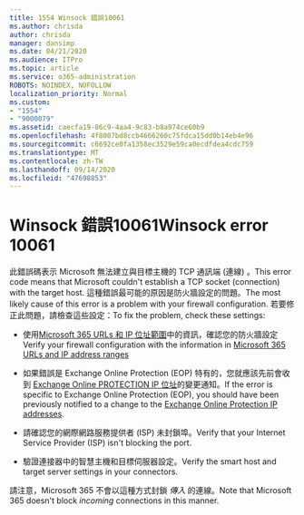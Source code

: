 ```yaml
---
title: 1554 Winsock 錯誤10061
ms.author: chrisda
author: chrisda
manager: dansimp
ms.date: 04/21/2020
ms.audience: ITPro
ms.topic: article
ms.service: o365-administration
ROBOTS: NOINDEX, NOFOLLOW
localization_priority: Normal
ms.custom:
- "1554"
- "9000079"
ms.assetid: caecfa19-86c9-4aa4-9c83-b8a974ce60b9
ms.openlocfilehash: 4f8007bd8ccb4666260c75fdca15dd0b14eb4e96
ms.sourcegitcommit: c6692ce0fa1358ec3529e59ca0ecdfdea4cdc759
ms.translationtype: MT
ms.contentlocale: zh-TW
ms.lasthandoff: 09/14/2020
ms.locfileid: "47698853"
---
```

# <a name="winsock-error-10061"></a><span data-ttu-id="30b21-102">Winsock 錯誤10061</span><span class="sxs-lookup"><span data-stu-id="30b21-102">Winsock error 10061</span></span>

<span data-ttu-id="30b21-103">此錯誤碼表示 Microsoft 無法建立與目標主機的 TCP 通訊端 (連線) 。</span><span class="sxs-lookup"><span data-stu-id="30b21-103">This error code means that Microsoft couldn't establish a TCP socket (connection) with the target host.</span></span> <span data-ttu-id="30b21-104">這種錯誤最可能的原因是防火牆設定的問題。</span><span class="sxs-lookup"><span data-stu-id="30b21-104">The most likely cause of this error is a problem with your firewall configuration.</span></span> <span data-ttu-id="30b21-105">若要修正此問題，請檢查這些設定：</span><span class="sxs-lookup"><span data-stu-id="30b21-105">To fix the problem, check these settings:</span></span>

- <span data-ttu-id="30b21-106">使用[Microsoft 365 URLs 和 IP 位址範圍](https://docs.microsoft.com/office365/enterprise/urls-and-ip-address-ranges)中的資訊，確認您的防火牆設定</span><span class="sxs-lookup"><span data-stu-id="30b21-106">Verify your firewall configuration with the information in [Microsoft 365 URLs and IP address ranges](https://docs.microsoft.com/office365/enterprise/urls-and-ip-address-ranges)</span></span>

- <span data-ttu-id="30b21-107">如果錯誤是 Exchange Online Protection (EOP) 特有的，您就應該先前會收到 [Exchange Online PROTECTION IP 位址](https://docs.microsoft.com/office365/SecurityCompliance/eop/exchange-online-protection-ip-addresses)的變更通知。</span><span class="sxs-lookup"><span data-stu-id="30b21-107">If the error is specific to Exchange Online Protection (EOP), you should have been previously notified to a change to the [Exchange Online Protection IP addresses](https://docs.microsoft.com/office365/SecurityCompliance/eop/exchange-online-protection-ip-addresses).</span></span>

- <span data-ttu-id="30b21-108">請確認您的網際網路服務提供者 (ISP) 未封鎖埠。</span><span class="sxs-lookup"><span data-stu-id="30b21-108">Verify that your Internet Service Provider (ISP) isn't blocking the port.</span></span>

- <span data-ttu-id="30b21-109">驗證連接器中的智慧主機和目標伺服器設定。</span><span class="sxs-lookup"><span data-stu-id="30b21-109">Verify the smart host and target server settings in your connectors.</span></span>

<span data-ttu-id="30b21-110">請注意，Microsoft 365 不會以這種方式封鎖 *傳入* 的連線。</span><span class="sxs-lookup"><span data-stu-id="30b21-110">Note that Microsoft 365 doesn't block *incoming* connections in this manner.</span></span>
